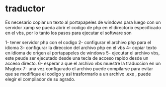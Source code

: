 # traductor
Es necesario copiar un texto al portapapeles de windows para luego con un servidor xamp se pueda abrir el codigo de php en el directorio
especificado en el vbs, por lo tanto los pasos para ejecutar el software son

1- tener servidor php con el codigo
2- configurar el archivo php para el idioma
3- configurar la direccion del archivo php en el vbs 
4- copiar texto en idioma de origen al portapapeles de windows
5- ejecutar el archivo vbs, este peude ser ejecutado desde una tecla de acceso rapido desde un acceso directo.
6- esperar a que el archivo vbs muestre la traduccion en un Msgbox
7- una vez configurado el archivo puede compilarse para evitar que se modifique el codigo y asi trasformarlo a un archivo .exe , puede
elegir el compilador de su agrado.
